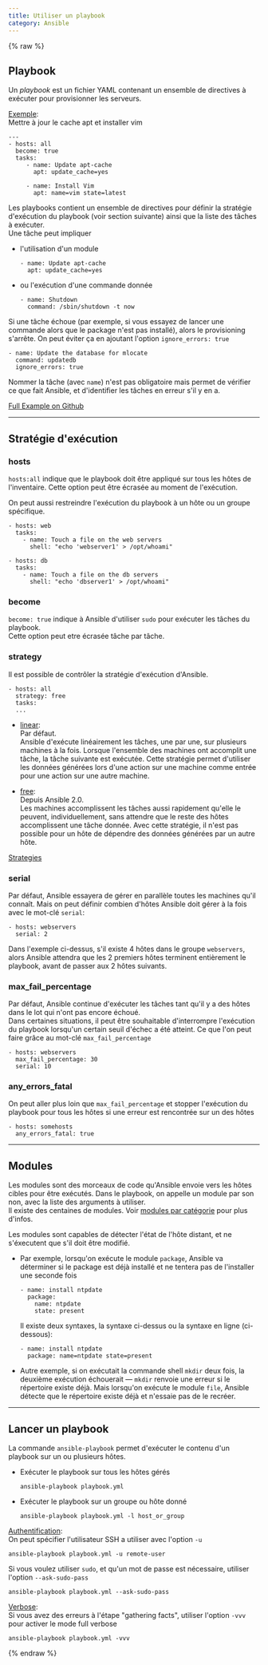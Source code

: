```yaml
---
title: Utiliser un playbook
category: Ansible
---
```


{% raw %}
## Playbook

Un *playbook* est un fichier YAML contenant un ensemble de directives à exécuter pour provisionner les serveurs.

<ins>Exemple</ins>:  
Mettre à jour le cache apt et installer vim

```
---
- hosts: all
  become: true
  tasks:
     - name: Update apt-cache 
       apt: update_cache=yes

     - name: Install Vim
       apt: name=vim state=latest
```

Les playbooks contient un ensemble de directives pour définir la stratégie d'exécution du playbook (voir section suivante) ainsi que la liste des tâches à exécuter.  
Une tâche peut impliquer
* l'utilisation d'un module

  ```
  - name: Update apt-cache 
    apt: update_cache=yes
  ```

* ou l'exécution d'une commande donnée

  ```
  - name: Shutdown
    command: /sbin/shutdown -t now
  ```

Si une tâche échoue (par exemple, si vous essayez de lancer une commande alors que le package n'est pas installé), alors le provisioning s'arrête. On peut éviter ça en ajoutant l'option `ignore_errors: true`

```
- name: Update the database for mlocate
  command: updatedb
  ignore_errors: true
```

Nommer la tâche (avec `name`) n'est pas obligatoire mais permet de vérifier ce que fait Ansible, et d'identifier les tâches en erreur s'il y en a.

[Full Example on Github](https://github.com/erikaheidi/cfmgmt/tree/master/ansible)

---

## Stratégie d'exécution

### hosts

`hosts:all` indique que le playbook doit être appliqué sur tous les hôtes de l'inventaire. Cette option peut être écrasée au moment de l'exécution.

On peut aussi restreindre l'exécution du playbook à un hôte ou un groupe spécifique.

```
- hosts: web
  tasks:
    - name: Touch a file on the web servers
      shell: "echo 'webserver1' > /opt/whoami"

- hosts: db
  tasks:
    - name: Touch a file on the db servers
      shell: "echo 'dbserver1' > /opt/whoami"
```

### become

`become: true` indique à Ansible d'utiliser `sudo` pour exécuter les tâches du playbook.  
Cette option peut etre écrasée tâche par tâche.

### strategy

Il est possible de contrôler la stratégie d'exécution d'Ansible.

```
- hosts: all
  strategy: free
  tasks:
  ...
```

* <ins>linear</ins>:  
  Par défaut.  
  Ansible d'exécute linéairement les tâches, une par une, sur plusieurs machines à la fois. Lorsque l'ensemble des machines ont accomplit une tâche, la tâche suivante est exécutée. Cette stratégie permet d'utiliser les données générées lors d'une action sur une machine comme entrée pour une action sur une autre machine.

* <ins>free</ins>:  
  Depuis Ansible 2.0.  
  Les machines accomplissent les tâches aussi rapidement qu'elle le peuvent, individuellement, sans attendre que le reste des hôtes accomplissent une tâche donnée. Avec cette stratégie, il n'est pas possible pour un hôte de dépendre des données générées par un autre hôte.

[Strategies](https://docs.ansible.com/ansible/2.8/user_guide/playbooks_strategies.html)

### serial

Par défaut, Ansible essayera de gérer en parallèle toutes les machines qu'il connaît. Mais on peut définir combien d'hôtes Ansible doit gérer à la fois avec le mot-clé `serial`:

```
- hosts: webservers
  serial: 2
```

Dans l'exemple ci-dessus, s'il existe 4 hôtes dans le groupe `webservers`, alors Ansible attendra que les 2 premiers hôtes terminent entièrement le playbook, avant de passer aux 2 hôtes suivants.

### max_fail_percentage

Par défaut, Ansible continue d'exécuter les tâches tant qu'il y a des hôtes dans le lot qui n'ont pas encore échoué.  
Dans certaines situations, il peut être souhaitable d'interrompre l'exécution du playbook lorsqu'un certain seuil d'échec a été atteint. Ce que l'on peut faire grâce au mot-clé `max_fail_percentage`

```
- hosts: webservers
  max_fail_percentage: 30
  serial: 10
```

### any_errors_fatal

On peut aller plus loin que `max_fail_percentage` et stopper l'exécution du playbook pour tous les hôtes si une erreur est rencontrée sur un des hôtes

```
- hosts: somehosts
  any_errors_fatal: true
```

---

## Modules

Les modules sont des morceaux de code qu'Ansible envoie vers les hôtes cibles pour être exécutés. Dans le playbook, on appelle un module par son non, avec la liste des arguments à utiliser.  
Il existe des centaines de modules.
Voir [modules par catégorie](http://docs.ansible.com/ansible/modules_by_category.html) pour plus d'infos.

Les modules sont capables de détecter l'état de l'hôte distant, et ne s'éxecutent que s'il doit être modifié.

* Par exemple, lorsqu'on exécute le module `package`, Ansible va déterminer si le package est déjà installé et ne tentera pas de l'installer une seconde fois

  ```
  - name: install ntpdate
    package:
      name: ntpdate
      state: present
  ```

  Il existe deux syntaxes, la syntaxe ci-dessus ou la syntaxe en ligne (ci-dessous):

  ```
  - name: install ntpdate
    package: name=ntpdate state=present
  ```

* Autre exemple, si on exécutait la commande shell `mkdir` deux fois, la deuxième exécution échouerait — `mkdir` renvoie une erreur si le répertoire existe déjà. Mais lorsqu'on exécute le module `file`, Ansible détecte que le répertoire existe déjà et n'essaie pas de le recréer.

---

## Lancer un playbook

La commande `ansible-playbook` permet d'exécuter le contenu d'un playbook sur un ou plusieurs hôtes.

* Exécuter le playbook sur tous les hôtes gérés

  ```
  ansible-playbook playbook.yml
  ```

* Exécuter le playbook sur un groupe ou hôte donné

  ```
  ansible-playbook playbook.yml -l host_or_group
  ```

<ins>Authentification</ins>:  
On peut spécifier l'utilisateur SSH a utiliser avec l'option `-u`

```
ansible-playbook playbook.yml -u remote-user
```

Si vous voulez utiliser `sudo`, et qu'un mot de passe est nécessaire, utiliser l'option `--ask-sudo-pass`

```
ansible-playbook playbook.yml --ask-sudo-pass
```

<ins>Verbose</ins>:  
Si vous avez des erreurs à l'étape "gathering facts", utiliser l'option `-vvv` pour activer le mode full verbose

```
ansible-playbook playbook.yml -vvv
```

{% endraw %}